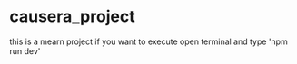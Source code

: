 ﻿# causera_project
this is a mearn project
if you want to execute open terminal and type 'npm run dev'

